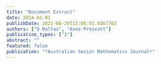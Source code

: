 ```yaml
---
title: "Document Extract"
date: 2014-01-01
publishDate: 2021-08-20T12:06:01.016770Z
authors: ["D Maltas", "Anne Prescott"]
publication_types: ["2"]
abstract: ""
featured: false
publication: "*Australian Senior Mathematics Journal*"
---
```


